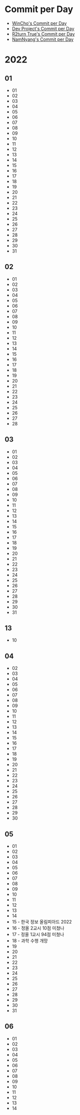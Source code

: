 # Commit per Day

* [WinCho's Commit per Day](https://github.com/WintChoco/commit-per-day)
* [Dev Project's Commit per Day](https://github.com/DevProject04/commit-per-day)
* [R2turn True's Commit per Day](https://github.com/R2turnTrue/commit-per-day)
* [NamNyang's Commit per Day](https://github.com/NY0510/commit-per-day)

# 2022
  ## 01
   * 01
   * 02
   * 03
   * 04
   * 05
   * 06
   * 07
   * 08
   * 09
   * 10
   * 11
   * 12
   * 13
   * 14
   * 15
   * 16
   * 17
   * 18
   * 19
   * 20
   * 21
   * 22
   * 23
   * 24
   * 25
   * 26
   * 27
   * 28
   * 29
   * 30
   * 31

  ## 02
   * 01
   * 02
   * 03
   * 04
   * 05
   * 06
   * 07
   * 08
   * 09
   * 10
   * 11
   * 12
   * 13
   * 14
   * 15
   * 16
   * 17
   * 18
   * 19
   * 20
   * 21
   * 22
   * 23
   * 24
   * 25
   * 26
   * 27
   * 28

  ## 03
   * 01
   * 02
   * 03
   * 04
   * 05
   * 06
   * 07
   * 08
   * 09
   * 10
   * 11
   * 12
   * 13
   * 14
   * 15
   * 16
   * 17
   * 18
   * 19
   * 20
   * 21
   * 22
   * 23
   * 24
   * 25
   * 26
   * 27
   * 28
   * 29
   * 30
   * 31

## 13
  * 10

## 04
  * 02
  * 03
  * 04
  * 05
  * 06
  * 07
  * 08
  * 09
  * 10
  * 11
  * 12
  * 13
  * 14
  * 15
  * 16
  * 17
  * 18
  * 19
  * 20
  * 21
  * 22
  * 23
  * 24
  * 25
  * 26
  * 27
  * 28
  * 29
  * 30

## 05
  * 01
  * 02
  * 03
  * 04
  * 05
  * 06
  * 07
  * 08
  * 09
  * 10
  * 11
  * 12
  * 13
  * 14
  * 15 - 한국 정보 올림피아드 2022
  * 16 - 정올 2교시 10점 미쳤나
  * 17 - 정올 1교시 94점 미쳤나
  * 18 - 과학 수행 개망
  * 19
  * 20
  * 21
  * 22
  * 23
  * 24
  * 25
  * 26
  * 27
  * 28
  * 29
  * 30
  * 31

## 06
  * 01
  * 02
  * 03
  * 04
  * 05
  * 06
  * 07
  * 08
  * 09
  * 10
  * 11
  * 12
  * 13
  * 14
